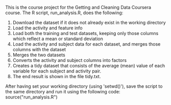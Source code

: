 This is the course project for the Getting and Cleaning Data Coursera course. The R script, run_analysis.R, does the following:

1) Download the dataset if it does not already exist in the working directory
2) Load the activity and feature info
3) Load both the training and test datasets, keeping only those columns which reflect a mean or standard deviation
4) Load the activity and subject data for each dataset, and merges those columns with the dataset
5) Merges the two datasets
6) Converts the activity and subject columns into factors
7) Creates a tidy dataset that consists of the average (mean) value of each variable for each subject and activity pair.
8) The end result is shown in the file tidy.txt.


After having set your working directory (using 'setwd()'), save the script to the same directory and run it using the following code:
source("run_analysis.R")
